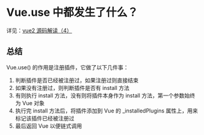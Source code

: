 <!--
 * @Author: wictory
 * @Date: 2023-10-03 15:19:37
 * @LastEditors: wictory
 * @LastEditTime: 2023-10-03 15:25:04
 * @Description: file content
-->
# Vue.use 中都发生了什么？

详见：[vue2 源码解读（4）](./vue2源码解读（4）.md)

## 总结

Vue.use() 的作用是注册插件，它做了以下几件事：

1. 判断插件是否已经被注册过，如果注册过则直接结束
2. 如果没有注册过，则判断插件是否有 install 方法
3. 有则执行 install 方法，没有则将插件本身作为 install 方法，第一个参数始终为 Vue 对象
4. 执行完 install 方法后，将插件添加到 Vue 的 \_installedPlugins 属性上，用来标记该插件已经被注册过
5. 最后返回 Vue 以便链式调用
